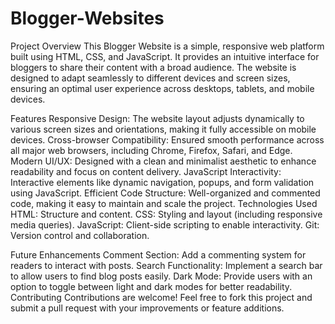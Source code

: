 # Blogger-Websites

Project Overview
This Blogger Website is a simple, responsive web platform built using HTML, CSS, and JavaScript. It provides an intuitive interface for bloggers to share their content with a broad audience. The website is designed to adapt seamlessly to different devices and screen sizes, ensuring an optimal user experience across desktops, tablets, and mobile devices.

Features
Responsive Design: The website layout adjusts dynamically to various screen sizes and orientations, making it fully accessible on mobile devices.
Cross-browser Compatibility: Ensured smooth performance across all major web browsers, including Chrome, Firefox, Safari, and Edge.
Modern UI/UX: Designed with a clean and minimalist aesthetic to enhance readability and focus on content delivery.
JavaScript Interactivity: Interactive elements like dynamic navigation, popups, and form validation using JavaScript.
Efficient Code Structure: Well-organized and commented code, making it easy to maintain and scale the project.
Technologies Used
HTML: Structure and content.
CSS: Styling and layout (including responsive media queries).
JavaScript: Client-side scripting to enable interactivity.
Git: Version control and collaboration.

Future Enhancements
Comment Section: Add a commenting system for readers to interact with posts.
Search Functionality: Implement a search bar to allow users to find blog posts easily.
Dark Mode: Provide users with an option to toggle between light and dark modes for better readability.
Contributing
Contributions are welcome! Feel free to fork this project and submit a pull request with your improvements or feature additions.

